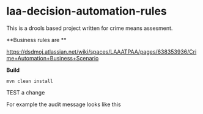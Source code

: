 laa-decision-automation-rules
=================================

This is a drools based project written for crime means assesment.

**Business rules are **

https://dsdmoj.atlassian.net/wiki/spaces/LAAATPAA/pages/638353936/Crime+Automation+Business+Scenario

**Build**

`mvn clean install`


TEST a change

For example the audit message looks like this
